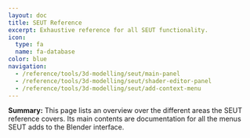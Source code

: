 ```yaml
---
layout: doc
title: SEUT Reference
excerpt: Exhaustive reference for all SEUT functionality.
icon:
  type: fa
  name: fa-database
color: blue
navigation:
  - /reference/tools/3d-modelling/seut/main-panel
  - /reference/tools/3d-modelling/seut/shader-editor-panel
  - /reference/tools/3d-modelling/seut/add-context-menu
---
```


**Summary:** This page lists an overview over the different areas the SEUT reference covers. Its main contents are documentation for all the menus SEUT adds to the Blender interface.
<br><br/>